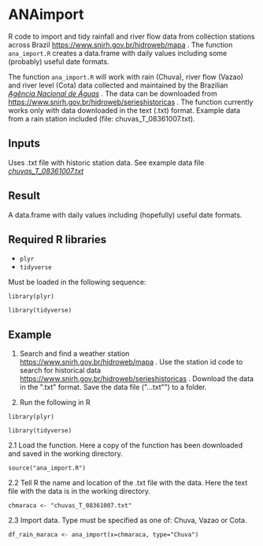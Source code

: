 # ANAimport
R code to import and tidy rainfall and river flow data from collection stations across Brazil https://www.snirh.gov.br/hidroweb/mapa . The function `ana_import.R` creates a data.frame with daily values including some (probably) useful date formats.

The function `ana_import.R` will work with rain (Chuva), river flow (Vazao) and river level (Cota) data collected and maintained by the Brazilian
<a href="https://www.snirh.gov.br/hidroweb/apresentacao"><em>Agência Nacional de Águas</em></a> . The data can be downloaded from https://www.snirh.gov.br/hidroweb/serieshistoricas . The function currently works only with data downloaded in the text (.txt) format. Example data from a rain station included (file: chuvas_T_08361007.txt).

## Inputs
Uses .txt file with historic station data. See example data file 
<a href="https://github.com/darrennorris/ANAimport/blob/main/chuvas_T_08361007.txt"><em>chuvas_T_08361007.txt</em></a>
## Result
A data.frame with daily values including (hopefully) useful date formats.

## Required R libraries
- <code>plyr</code>
- <code>tidyverse</code>

Must be loaded in the following sequence:

`library(plyr)`

`library(tidyverse)`

## Example
1. Search and find a weather station https://www.snirh.gov.br/hidroweb/mapa . Use the station id code to search for historical data https://www.snirh.gov.br/hidroweb/serieshistoricas .
Download the data in the ".txt" format. Save the data file ("...txt"") to a folder.

2. Run the following in R

`library(plyr)`

`library(tidyverse)`

2.1 Load the function. Here a copy of the function has been downloaded and saved in the working directory.

`source("ana_import.R")`

2.2 Tell R the name and location of the .txt file with the data. Here the text file with the data is in the working directory.

`chmaraca <- "chuvas_T_08361007.txt"`

2.3 Import data. Type must be specified as one of: Chuva, Vazao or Cota.

`df_rain_maraca <- ana_import(x=chmaraca, type="Chuva")`